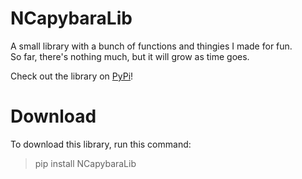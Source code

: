 <h1>NCapybaraLib</h1>
<p>A small library with a bunch of functions and thingies I made for fun.<br>So far, there's nothing much, but it will grow as time goes.</p>
<p>Check out the library on <a href="https://pypi.org/project/NCapybaraLib/">PyPi</a>!</p>

<h1>Download</h1>
<p>To download this library, run this command:</p>
<blockquote>pip install NCapybaraLib</blockquote>